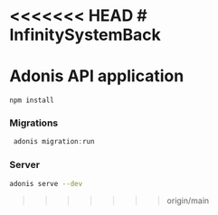 # <<<<<<< HEAD # InfinitySystemBack

# Adonis API application

`npm install`

### Migrations

```js
 adonis migration:run
```

### Server

```bash
adonis serve --dev
```

> > > > > > > origin/main
